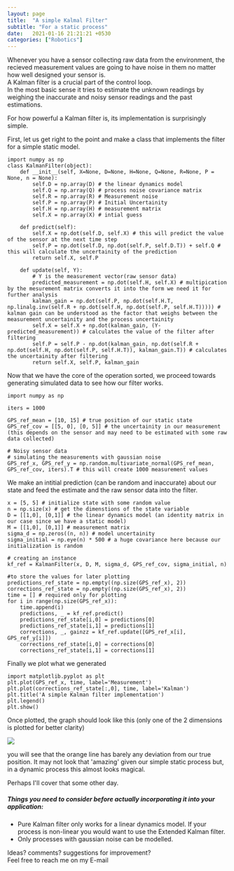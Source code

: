 ```yaml
---
layout: page
title:  "A simple Kalmal Filter"
subtitle: "For a static process"
date:   2021-01-16 21:21:21 +0530
categories: ["Robotics"]
---
```


Whenever you have a sensor collecting raw data from the environment, the recieved measurement values are going to have noise in them no matter how well designed your sensor is.   
A Kalman filter is a crucial part of the control loop.  
In the most basic sense it tries to estimate the unknown readings by weighing the inaccurate and noisy sensor readings and the past estimations.  

For how powerful a Kalman filter is, its implementation is surprisingly simple.  

First, let us get right to the point and make a class that implements the filter for a simple static model.   

```
import numpy as np
class KalmanFilter(object):
    def __init__(self, X=None, D=None, H=None, Q=None, R=None, P = None, n = None):
        self.D = np.array(D) # the linear dynamics model
        self.Q = np.array(Q) # process noise covariance matrix
        self.R = np.array(R) # Measurement noise 
        self.P = np.array(P) # Initial Uncertainity
        self.H = np.array(H) # measurement matrix
        self.X = np.array(X) # intial guess

    def predict(self):
        self.X = np.dot(self.D, self.X) # this will predict the value of the sensor at the next time step
        self.P = np.dot(self.D, np.dot(self.P, self.D.T)) + self.Q # this will calculate the uncertainity of the prediction
        return self.X, self.P
    
    def update(self, Y):
        # Y is the measurement vector(raw sensor data)
        predicted_measurement = np.dot(self.H, self.X) # multipication by the mesurement matrix converts it into the form we need it for further analysis 
        kalman_gain = np.dot(self.P, np.dot(self.H.T, np.linalg.inv(self.R + np.dot(self.H, np.dot(self.P, self.H.T))))) # kalman gain can be understood as the factor that weighs between the measurement uncertainity and the process uncertainity
        self.X = self.X + np.dot(kalman_gain, (Y-predicted_measurement)) # calculates the value of the filter after filtering
        self.P = self.P - np.dot(kalman_gain, np.dot(self.R + np.dot(self.H, np.dot(self.P, self.H.T)), kalman_gain.T)) # calculates the uncertainity after filtering
        return self.X, self.P, kalman_gain
```

Now that we have the core of the operation sorted, we proceed towards generating simulated data to see how our filter works.  
```
import numpy as np

iters = 1000

GPS_ref_mean = [10, 15] # true position of our static state
GPS_ref_cov = [[5, 0], [0, 5]] # the uncertainity in our measurement (this depends on the sensor and may need to be estimated with some raw data collected)

# Noisy sensor data
# simulating the measurements with gaussian noise
GPS_ref_x, GPS_ref_y = np.random.multivariate_normal(GPS_ref_mean, GPS_ref_cov, iters).T # this will create 1000 measurement values
```
We make an intitial prediction (can be random and inaccurate) about our state and feed the estimate and the raw sensor data into the filter.   
```
x = [5, 5] # initialize state with some random value
n = np.size(x) # get the dimenstions of the state variable
D = [[1,0], [0,1]] # the linear dynamics model (an identity matrix in our case since we have a static model)
M = [[1,0], [0,1]] # measurement matrix
sigma_d = np.zeros((n, n)) # model uncertainity
sigma_initial = np.eye(n) * 500 # a huge covariance here because our initialization is random

# creating an instance
kf_ref = KalmanFilter(x, D, M, sigma_d, GPS_ref_cov, sigma_initial, n)

#to store the values for later plotting
predictions_ref_state = np.empty((np.size(GPS_ref_x), 2))
corrections_ref_state = np.empty((np.size(GPS_ref_x), 2))
time = [] # required only for plotting
for i in range(np.size(GPS_ref_x)):
    time.append(i)
    predictions, _ = kf_ref.predict()
    predictions_ref_state[i,0] = predictions[0]
    predictions_ref_state[i,1] = predictions[1]
    corrections, _, gainzz = kf_ref.update([GPS_ref_x[i], GPS_ref_y[i]])
    corrections_ref_state[i,0] = corrections[0]
    corrections_ref_state[i,1] = corrections[1]

```
Finally we plot what we generated  

```
import matplotlib.pyplot as plt
plt.plot(GPS_ref_x, time, label='Measurement')
plt.plot(corrections_ref_state[:,0], time, label='Kalman')
plt.title('A simple Kalman filter implementation')
plt.legend()
plt.show()
```
Once plotted, the graph should look like this (only one of the 2 dimensions is plotted for better clarity)  

<img src="{{ '/assets/img/kalman_static.png' | prepend: site.baseurl }}" id="pimg">   

you will see that the orange line has barely any deviation from our true position. It may not look that 'amazing' given our simple static process but, in a dynamic process this almost looks magical.    

Perhaps I'll cover that some other day.    

##### Things you need to consider before actually incorporating it into your application:

- Pure Kalman filter only works for a linear dynamics model. If your process is non-linear you would want to use the Extended Kalman filter.    
- Only processes with gaussian noise can be modelled.   

Ideas? comments? suggestions for improvement?   
Feel free to reach me on my E-mail
